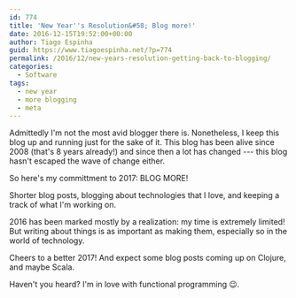 ```yaml
---
id: 774
title: 'New Year''s Resolution&#58; Blog more!'
date: 2016-12-15T19:52:00+00:00
author: Tiago Espinha
guid: https://www.tiagoespinha.net/?p=774
permalink: /2016/12/new-years-resolution-getting-back-to-blogging/
categories:
  - Software
tags:
  - new year
  - more blogging
  - meta
---
```

Admittedly I'm not the most avid blogger there is. Nonetheless, I keep this blog up and running just for the sake of it. This blog has been alive since 2008 (that's 8 years already!) and since then a lot has changed --- this blog hasn't escaped the wave of change either.

So here's my committment to 2017: BLOG MORE!

Shorter blog posts, blogging about technologies that I love, and keeping a track of what I'm working on.

2016 has been marked mostly by a realization: my time is extremely limited! But writing about things is as important as making them, especially so in the world of technology.

Cheers to a better 2017! And expect some blog posts coming up on Clojure, and maybe Scala.

Haven't you heard? I'm in love with functional programming 😉.
